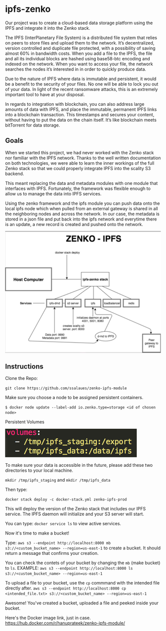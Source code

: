 # ipfs-zenko

Our project was to create a cloud-based data storage platform using the IPFS and integrate it into the Zenko stack.

The IPFS (InterPlanetary File System) is a distributed file system that relies on peers to store files and upload them to the network. It’s decentralized, version controlled and duplicate file protected, with a possibility of saving almost 60% in bandwidth costs. When you add a file to the IPFS, the file and all its individual blocks are hashed using base58-btc encoding and indexed on the network. When you want to access your file, the network searches the nodes it’s interested in in order to quickly produce data. 

Due to the nature of IPFS where data is immutable and persistent, it would be a benefit to the security of your files. No one will be able to lock you out of your data. In light of the recent ransomware attacks, this is an extremely important tool to have at your disposal.

In regards to integration with blockchain, you can also address large amounts of data with IPFS, and place the immutable, permanent IPFS links into a blockchain transaction. This timestamps and secures your content, without having to put the data on the chain itself.
It’s like blockchain meets bitTorrent for data storage.

## Goals

When we started this project, we had never worked with the Zenko stack nor familiar with the IPFS network. Thanks to the well written documentation on both technologies, we were able to learn the inner workings of the full Zenko stack so that we could properly integrate IPFS into the scality S3 backend.

This meant replacing the data and metadata modules with one module that interfaces with IPFS. Fortunately, the framework was flexible enough to allow us to manage the data into IPFS services.

Using the zenko framework and the ipfs module you can push data onto the local ipfs node which when pulled from an external gateway is shared in all the neighboring nodes and across the network. In our case, the metadata is stored in a json file and put back into the ipfs network and everytime there is an update, a new record is created and pushed onto the network.

![diagram](https://github.com/jeftekhari/ipfs-zenko/blob/master/presentation/Diagram.png "Data Flow Diagram")

## Instructions

Clone the Repo:

`git clone https://github.com/ssalaues/zenko-ipfs-module`

Make sure you choose a node to be assigned persistent containers.

`$ docker node update --label-add io.zenko.type=storage <id of chosen node>`

Persistent Volumes

![volumes](https://raw.githubusercontent.com/jeftekhari/ipfs-zenko/master/presentation/Volumes.png "Persistent Volumes")

To make sure your data is accessible in the future, please add these two directories to your local machine.

`mkdir /tmp/ipfs_staging` and `mkdir /tmp/ipfs_data`

Then type:

`docker stack deploy -c docker-stack.yml zenko-ipfs-prod`
 
This will deploy the version of the Zenko stack that includes our IPFS service.
The IPFS daemon will initialize and your S3 server will start.

You can type: `docker service ls` to view active services.

Now it's time to make a bucket!

Type: `aws s3 --endpoint http://localhost:8000 mb s3://<custom_bucket_name> --region=us-east-1` to create a bucket.
It should return a message that confirms your creation.

You can check the contets of your bucket by changing the `mb` (make bucket) to `ls`.
EXAMPLE:
`aws s3 --endpoint http://localhost:8000 ls s3://<custom_bucket_name> --region=us-east-1`

To upload a file to your bucket, use the `cp` commmand with the intended file directly after.
`aws s3 --endpoint http://localhost:8000 cp <intended_file.txt> s3://<custom_bucket_name> --region=us-east-1`

Awesome! You've created a bucket, uploaded a file and peeked inside your bucket.

Here's the Docker image link, just in case.
https://hub.docker.com/r/hanuprateek/zenko-ipfs-module/
